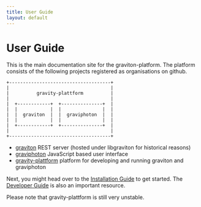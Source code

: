 ```yaml
---
title: User Guide
layout: default
---
```

# User Guide

This is the main documentation site for the graviton-platform. The platform consists of the following projects registered as organisations on github.

````
+-------------------------------------+
|                                     |
|          gravity-plattform          |
|                                     |
|  +------------+  +---------------+  |
|  |            |  |               |  |
|  |  graviton  |  |  graviphoton  |  |
|  |            |  |               |  |
|  +------------+  +---------------+  |
|                                     |
+-------------------------------------+
````

- [graviton](https://github.com/libgraviton) REST server (hosted under libgraviton for historical reasons)
- [graviphoton](https://github.com/graviphoton) JavaScript based user interface
- [gravity-plattform](https://github.com/gravity-platform) platform for developing and running graviton and graviphoton

Next, you might head over to the [Installation Guide](/doc/install.html) to get started. The
[Developer Guide](/doc/hacking.html) is also an important resource.

Please note that gravity-plattform is still very unstable.
